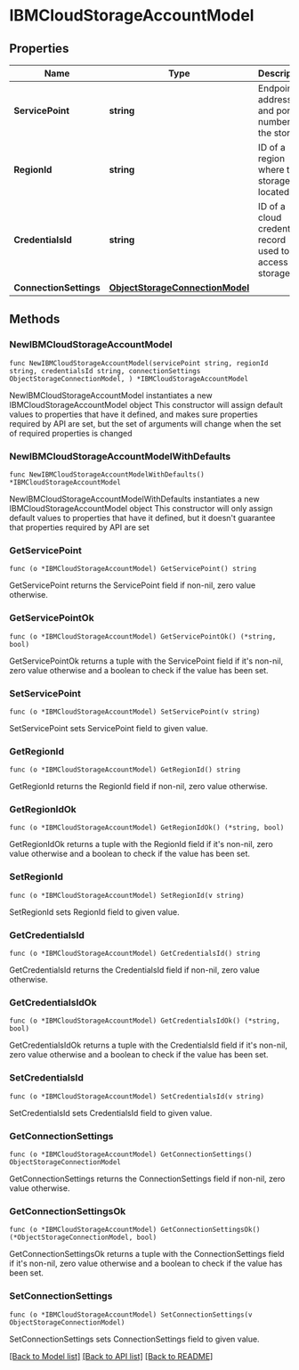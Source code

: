 # IBMCloudStorageAccountModel

## Properties

Name | Type | Description | Notes
------------ | ------------- | ------------- | -------------
**ServicePoint** | **string** | Endpoint address and port number of the storage. | 
**RegionId** | **string** | ID of a region where the storage is located. | 
**CredentialsId** | **string** | ID of a cloud credentials record used to access the storage. | 
**ConnectionSettings** | [**ObjectStorageConnectionModel**](ObjectStorageConnectionModel.md) |  | 

## Methods

### NewIBMCloudStorageAccountModel

`func NewIBMCloudStorageAccountModel(servicePoint string, regionId string, credentialsId string, connectionSettings ObjectStorageConnectionModel, ) *IBMCloudStorageAccountModel`

NewIBMCloudStorageAccountModel instantiates a new IBMCloudStorageAccountModel object
This constructor will assign default values to properties that have it defined,
and makes sure properties required by API are set, but the set of arguments
will change when the set of required properties is changed

### NewIBMCloudStorageAccountModelWithDefaults

`func NewIBMCloudStorageAccountModelWithDefaults() *IBMCloudStorageAccountModel`

NewIBMCloudStorageAccountModelWithDefaults instantiates a new IBMCloudStorageAccountModel object
This constructor will only assign default values to properties that have it defined,
but it doesn't guarantee that properties required by API are set

### GetServicePoint

`func (o *IBMCloudStorageAccountModel) GetServicePoint() string`

GetServicePoint returns the ServicePoint field if non-nil, zero value otherwise.

### GetServicePointOk

`func (o *IBMCloudStorageAccountModel) GetServicePointOk() (*string, bool)`

GetServicePointOk returns a tuple with the ServicePoint field if it's non-nil, zero value otherwise
and a boolean to check if the value has been set.

### SetServicePoint

`func (o *IBMCloudStorageAccountModel) SetServicePoint(v string)`

SetServicePoint sets ServicePoint field to given value.


### GetRegionId

`func (o *IBMCloudStorageAccountModel) GetRegionId() string`

GetRegionId returns the RegionId field if non-nil, zero value otherwise.

### GetRegionIdOk

`func (o *IBMCloudStorageAccountModel) GetRegionIdOk() (*string, bool)`

GetRegionIdOk returns a tuple with the RegionId field if it's non-nil, zero value otherwise
and a boolean to check if the value has been set.

### SetRegionId

`func (o *IBMCloudStorageAccountModel) SetRegionId(v string)`

SetRegionId sets RegionId field to given value.


### GetCredentialsId

`func (o *IBMCloudStorageAccountModel) GetCredentialsId() string`

GetCredentialsId returns the CredentialsId field if non-nil, zero value otherwise.

### GetCredentialsIdOk

`func (o *IBMCloudStorageAccountModel) GetCredentialsIdOk() (*string, bool)`

GetCredentialsIdOk returns a tuple with the CredentialsId field if it's non-nil, zero value otherwise
and a boolean to check if the value has been set.

### SetCredentialsId

`func (o *IBMCloudStorageAccountModel) SetCredentialsId(v string)`

SetCredentialsId sets CredentialsId field to given value.


### GetConnectionSettings

`func (o *IBMCloudStorageAccountModel) GetConnectionSettings() ObjectStorageConnectionModel`

GetConnectionSettings returns the ConnectionSettings field if non-nil, zero value otherwise.

### GetConnectionSettingsOk

`func (o *IBMCloudStorageAccountModel) GetConnectionSettingsOk() (*ObjectStorageConnectionModel, bool)`

GetConnectionSettingsOk returns a tuple with the ConnectionSettings field if it's non-nil, zero value otherwise
and a boolean to check if the value has been set.

### SetConnectionSettings

`func (o *IBMCloudStorageAccountModel) SetConnectionSettings(v ObjectStorageConnectionModel)`

SetConnectionSettings sets ConnectionSettings field to given value.



[[Back to Model list]](../README.md#documentation-for-models) [[Back to API list]](../README.md#documentation-for-api-endpoints) [[Back to README]](../README.md)


